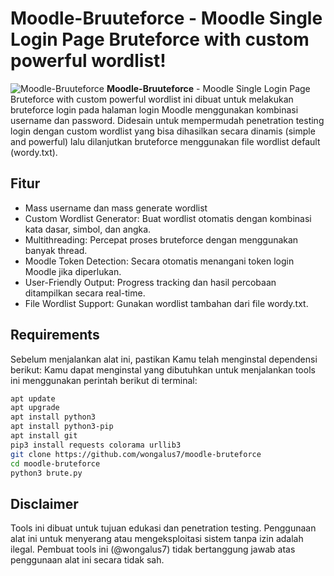 # Moodle-Bruuteforce - Moodle Single Login Page Bruteforce with custom powerful wordlist!
![Moodle-Bruuteforce](https://i.imgur.com/SOxsSwB.png)
**Moodle-Bruuteforce** - Moodle Single Login Page Bruteforce with custom powerful wordlist ini dibuat untuk melakukan bruteforce login pada halaman login Moodle menggunakan kombinasi username dan password. Didesain untuk mempermudah penetration testing login dengan custom wordlist yang bisa dihasilkan secara dinamis (simple and powerful) lalu dilanjutkan bruteforce menggunakan file wordlist default (wordy.txt).


## Fitur
- Mass username dan mass generate wordlist
- Custom Wordlist Generator: Buat wordlist otomatis dengan kombinasi kata dasar, simbol, dan angka.
- Multithreading: Percepat proses bruteforce dengan menggunakan banyak thread.
- Moodle Token Detection: Secara otomatis menangani token login Moodle jika diperlukan.
- User-Friendly Output: Progress tracking dan hasil percobaan ditampilkan secara real-time.
- File Wordlist Support: Gunakan wordlist tambahan dari file wordy.txt.

## Requirements
Sebelum menjalankan alat ini, pastikan Kamu telah menginstal dependensi berikut:
Kamu dapat menginstal yang dibutuhkan untuk menjalankan tools ini menggunakan perintah berikut di terminal:

```bash
apt update
apt upgrade
apt install python3
apt install python3-pip
apt install git
pip3 install requests colorama urllib3
git clone https://github.com/wongalus7/moodle-bruteforce
cd moodle-bruteforce
python3 brute.py
```
## Disclaimer
Tools ini dibuat untuk tujuan edukasi dan penetration testing. Penggunaan alat ini untuk menyerang atau mengeksploitasi sistem tanpa izin adalah ilegal. Pembuat tools ini (@wongalus7) tidak bertanggung jawab atas penggunaan alat ini secara tidak sah.
